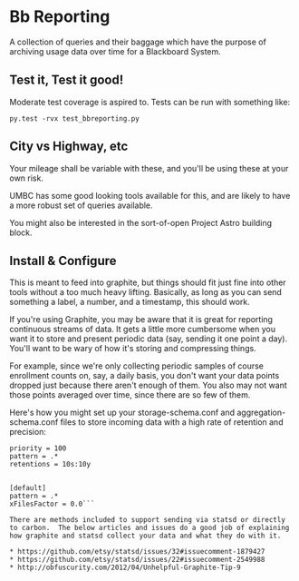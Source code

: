 # Bb Reporting 

A collection of queries and their baggage which have the purpose of
archiving usage data over time for a Blackboard System.

## Test it, Test it good!

Moderate test coverage is aspired to.  Tests can be run with something
like:

`py.test -rvx test_bbreporting.py`

## City vs Highway, etc

Your mileage shall be variable with these, and you'll be using these at
your own risk. 

UMBC has some good looking tools available for this, and are likely to have a
more robust set of queries available.

You might also be interested in the sort-of-open Project Astro building
block.  

## Install & Configure

This is meant to feed into graphite, but things should fit just fine
into other tools without a too much heavy lifting. Basically, as long as you
can send something a label, a number, and a timestamp, this should work.


If you're using Graphite, you may be aware that it is great for reporting continuous streams of data. It gets a little more cumbersome when you want it to store and present periodic data (say, sending it one point a day). You'll want to be wary of how it's storing and compressing things.

For example, since we're only collecting periodic samples of course enrollment counts on, say, a daily basis, you don't want your data points dropped just because there aren't enough of them.  You also may not want those points averaged over time, since there are so few of them.

Here's how you might set up your storage-schema.conf and
aggregation-schema.conf files to store incoming data with a high rate of
retention and precision:

```[everything_1min_1day]
priority = 100
pattern = .*
retentions = 10s:10y


[default]
pattern = .*
xFilesFactor = 0.0```

There are methods included to support sending via statsd or directly to carbon.  The below articles and issues do a good job of explaining how graphite and statsd collect your data and what they do with it.

* https://github.com/etsy/statsd/issues/32#issuecomment-1879427 
* https://github.com/etsy/statsd/issues/22#issuecomment-2549988 
* http://obfuscurity.com/2012/04/Unhelpful-Graphite-Tip-9






